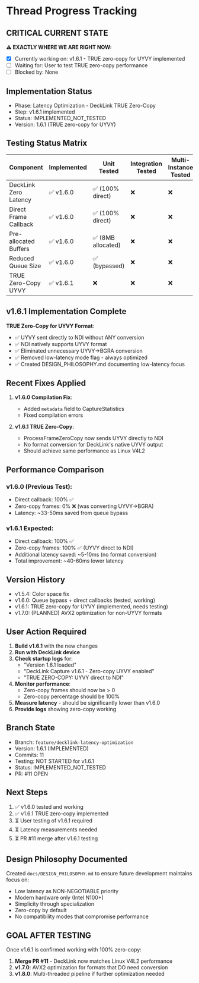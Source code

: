 # Thread Progress Tracking

## CRITICAL CURRENT STATE
**⚠️ EXACTLY WHERE WE ARE RIGHT NOW:**
- [x] Currently working on: v1.6.1 - TRUE zero-copy for UYVY implemented
- [ ] Waiting for: User to test TRUE zero-copy performance
- [ ] Blocked by: None

## Implementation Status
- Phase: Latency Optimization - DeckLink TRUE Zero-Copy
- Step: v1.6.1 implemented
- Status: IMPLEMENTED_NOT_TESTED
- Version: 1.6.1 (TRUE zero-copy for UYVY)

## Testing Status Matrix
| Component | Implemented | Unit Tested | Integration Tested | Multi-Instance Tested | 
|-----------|------------|-------------|--------------------|-----------------------|
| DeckLink Zero Latency | ✅ v1.6.0 | ✅ (100% direct) | ❌ | ❌ |
| Direct Frame Callback | ✅ v1.6.0 | ✅ (100% direct) | ❌ | ❌ |
| Pre-allocated Buffers | ✅ v1.6.0 | ✅ (8MB allocated) | ❌ | ❌ |
| Reduced Queue Size | ✅ v1.6.0 | ✅ (bypassed) | ❌ | ❌ |
| TRUE Zero-Copy UYVY | ✅ v1.6.1 | ❌ | ❌ | ❌ |

## v1.6.1 Implementation Complete
**TRUE Zero-Copy for UYVY Format**:
- ✅ UYVY sent directly to NDI without ANY conversion
- ✅ NDI natively supports UYVY format
- ✅ Eliminated unnecessary UYVY→BGRA conversion
- ✅ Removed low-latency mode flag - always optimized
- ✅ Created DESIGN_PHILOSOPHY.md documenting low-latency focus

## Recent Fixes Applied
1. **v1.6.0 Compilation Fix**:
   - Added `metadata` field to CaptureStatistics
   - Fixed compilation errors

2. **v1.6.1 TRUE Zero-Copy**:
   - ProcessFrameZeroCopy now sends UYVY directly to NDI
   - No format conversion for DeckLink's native UYVY output
   - Should achieve same performance as Linux V4L2

## Performance Comparison
### v1.6.0 (Previous Test):
- Direct callback: 100% ✅
- Zero-copy frames: 0% ❌ (was converting UYVY→BGRA)
- Latency: ~33-50ms saved from queue bypass

### v1.6.1 Expected:
- Direct callback: 100% ✅
- Zero-copy frames: 100% ✅ (UYVY direct to NDI)
- Additional latency saved: ~5-10ms (no format conversion)
- Total improvement: ~40-60ms lower latency

## Version History
- v1.5.4: Color space fix
- v1.6.0: Queue bypass + direct callbacks (tested, working)
- v1.6.1: TRUE zero-copy for UYVY (implemented, needs testing)
- v1.7.0: (PLANNED) AVX2 optimization for non-UYVY formats

## User Action Required
1. **Build v1.6.1** with the new changes
2. **Run with DeckLink device** 
3. **Check startup logs** for:
   - "Version 1.6.1 loaded"
   - "DeckLink Capture v1.6.1 - Zero-copy UYVY enabled"
   - "TRUE ZERO-COPY: UYVY direct to NDI"
4. **Monitor performance**:
   - Zero-copy frames should now be > 0
   - Zero-copy percentage should be 100%
5. **Measure latency** - should be significantly lower than v1.6.0
6. **Provide logs** showing zero-copy working

## Branch State
- Branch: `feature/decklink-latency-optimization`
- Version: 1.6.1 (IMPLEMENTED)
- Commits: 11
- Testing: NOT STARTED for v1.6.1
- Status: IMPLEMENTED_NOT_TESTED
- PR: #11 OPEN

## Next Steps
1. ✅ v1.6.0 tested and working
2. ✅ v1.6.1 TRUE zero-copy implemented
3. ⏳ User testing of v1.6.1 required
4. ⏳ Latency measurements needed
5. ⏳ PR #11 merge after v1.6.1 testing

## Design Philosophy Documented
Created `docs/DESIGN_PHILOSOPHY.md` to ensure future development maintains focus on:
- Low latency as NON-NEGOTIABLE priority
- Modern hardware only (Intel N100+)
- Simplicity through specialization
- Zero-copy by default
- No compatibility modes that compromise performance

## GOAL AFTER TESTING
Once v1.6.1 is confirmed working with 100% zero-copy:
1. **Merge PR #11** - DeckLink now matches Linux V4L2 performance
2. **v1.7.0**: AVX2 optimization for formats that DO need conversion
3. **v1.8.0**: Multi-threaded pipeline if further optimization needed